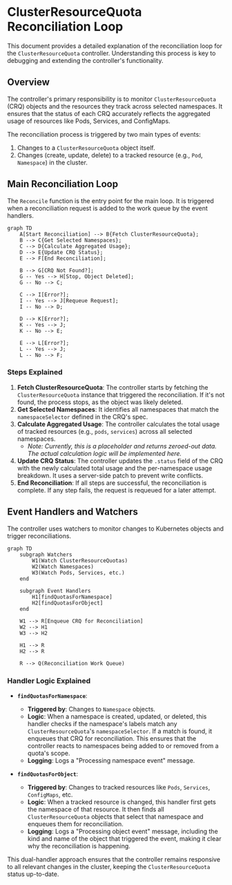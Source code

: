 # ClusterResourceQuota Reconciliation Loop

This document provides a detailed explanation of the reconciliation loop for the `ClusterResourceQuota` controller. Understanding this process is key to debugging and extending the controller's functionality.

## Overview

The controller's primary responsibility is to monitor `ClusterResourceQuota` (CRQ) objects and the resources they track across selected namespaces. It ensures that the status of each CRQ accurately reflects the aggregated usage of resources like Pods, Services, and ConfigMaps.

The reconciliation process is triggered by two main types of events:

1. Changes to a `ClusterResourceQuota` object itself.
2. Changes (create, update, delete) to a tracked resource (e.g., `Pod`, `Namespace`) in the cluster.

## Main Reconciliation Loop

The `Reconcile` function is the entry point for the main loop. It is triggered when a reconciliation request is added to the work queue by the event handlers.

```mermaid
graph TD
    A[Start Reconciliation] --> B{Fetch ClusterResourceQuota};
    B --> C{Get Selected Namespaces};
    C --> D{Calculate Aggregated Usage};
    D --> E{Update CRQ Status};
    E --> F[End Reconciliation];

    B --> G[CRQ Not Found?];
    G -- Yes --> H[Stop, Object Deleted];
    G -- No --> C;

    C --> I[Error?];
    I -- Yes --> J[Requeue Request];
    I -- No --> D;

    D --> K[Error?];
    K -- Yes --> J;
    K -- No --> E;

    E --> L[Error?];
    L -- Yes --> J;
    L -- No --> F;
```

### Steps Explained

1. **Fetch ClusterResourceQuota**: The controller starts by fetching the `ClusterResourceQuota` instance that triggered the reconciliation. If it's not found, the process stops, as the object was likely deleted.
2. **Get Selected Namespaces**: It identifies all namespaces that match the `namespaceSelector` defined in the CRQ's spec.
3. **Calculate Aggregated Usage**: The controller calculates the total usage of tracked resources (e.g., `pods`, `services`) across all selected namespaces.
    - *Note: Currently, this is a placeholder and returns zeroed-out data. The actual calculation logic will be implemented here.*
4. **Update CRQ Status**: The controller updates the `.status` field of the CRQ with the newly calculated total usage and the per-namespace usage breakdown. It uses a server-side patch to prevent write conflicts.
5. **End Reconciliation**: If all steps are successful, the reconciliation is complete. If any step fails, the request is requeued for a later attempt.

## Event Handlers and Watchers

The controller uses watchers to monitor changes to Kubernetes objects and trigger reconciliations.

```mermaid
graph TD
    subgraph Watchers
        W1(Watch ClusterResourceQuotas)
        W2(Watch Namespaces)
        W3(Watch Pods, Services, etc.)
    end

    subgraph Event Handlers
        H1[findQuotasForNamespace]
        H2[findQuotasForObject]
    end

    W1 --> R[Enqueue CRQ for Reconciliation]
    W2 --> H1
    W3 --> H2

    H1 --> R
    H2 --> R

    R --> Q(Reconciliation Work Queue)
```

### Handler Logic Explained

- **`findQuotasForNamespace`**:
  - **Triggered by**: Changes to `Namespace` objects.
  - **Logic**: When a namespace is created, updated, or deleted, this handler checks if the namespace's labels match any `ClusterResourceQuota`'s `namespaceSelector`. If a match is found, it enqueues that CRQ for reconciliation. This ensures that the controller reacts to namespaces being added to or removed from a quota's scope.
  - **Logging**: Logs a "Processing namespace event" message.

- **`findQuotasForObject`**:
  - **Triggered by**: Changes to tracked resources like `Pods`, `Services`, `ConfigMaps`, etc.
  - **Logic**: When a tracked resource is changed, this handler first gets the namespace of that resource. It then finds all `ClusterResourceQuota` objects that select that namespace and enqueues them for reconciliation.
  - **Logging**: Logs a "Processing object event" message, including the kind and name of the object that triggered the event, making it clear why the reconciliation is happening.

This dual-handler approach ensures that the controller remains responsive to all relevant changes in the cluster, keeping the `ClusterResourceQuota` status up-to-date.
